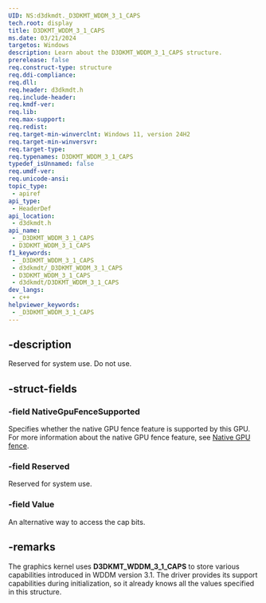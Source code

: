 ```yaml
---
UID: NS:d3dkmdt._D3DKMT_WDDM_3_1_CAPS
tech.root: display
title: D3DKMT_WDDM_3_1_CAPS
ms.date: 03/21/2024
targetos: Windows
description: Learn about the D3DKMT_WDDM_3_1_CAPS structure.
prerelease: false
req.construct-type: structure
req.ddi-compliance: 
req.dll: 
req.header: d3dkmdt.h
req.include-header: 
req.kmdf-ver: 
req.lib: 
req.max-support: 
req.redist: 
req.target-min-winverclnt: Windows 11, version 24H2
req.target-min-winversvr: 
req.target-type: 
req.typenames: D3DKMT_WDDM_3_1_CAPS
typedef_isUnnamed: false
req.umdf-ver: 
req.unicode-ansi: 
topic_type:
 - apiref
api_type:
 - HeaderDef
api_location:
 - d3dkmdt.h
api_name:
 - _D3DKMT_WDDM_3_1_CAPS
 - D3DKMT_WDDM_3_1_CAPS
f1_keywords:
 - _D3DKMT_WDDM_3_1_CAPS
 - d3dkmdt/_D3DKMT_WDDM_3_1_CAPS
 - D3DKMT_WDDM_3_1_CAPS
 - d3dkmdt/D3DKMT_WDDM_3_1_CAPS
dev_langs:
 - c++
helpviewer_keywords:
 - _D3DKMT_WDDM_3_1_CAPS
---
```


## -description

Reserved for system use. Do not use.

## -struct-fields

### -field NativeGpuFenceSupported

Specifies whether the native GPU fence feature is supported by this GPU. For more information about the native GPU fence feature, see [Native GPU fence](/windows-hardware/drivers/display/native-gpu-fence-objects).

### -field Reserved

Reserved for system use.

### -field Value

An alternative way to access the cap bits.

## -remarks

The graphics kernel uses **D3DKMT_WDDM_3_1_CAPS** to store various capabilities introduced in WDDM version 3.1. The driver provides its support capabilities during initialization, so it already knows all the values specified in this structure.
